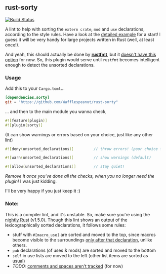 ## rust-sorty

[![Build Status](https://travis-ci.org/Wafflespeanut/rust-sorty.svg?branch=master)](https://travis-ci.org/Wafflespeanut/rust-sorty)

A lint to help with sorting the `extern crate`, `mod` and `use` declarations, according to the style rules. Have a look at the [detailed example](https://github.com/Wafflespeanut/rust-sorty/tree/master/EXAMPLE.md) for a start! I guess it will be very handy for large projects written in Rust (well, at least once!).

And yeah, this should actually be done by **[rustfmt](https://github.com/nrc/rustfmt)**, but it [doesn't have this option](https://github.com/nrc/rustfmt/issues/298) for now. So, this plugin would serve until `rustfmt` becomes intelligent enough to detect the unsorted declarations.

### Usage

Add this to your `Cargo.toml`...

``` toml
[dependencies.sorty]
git = "https://github.com/Wafflespeanut/rust-sorty"
```

... and then to the main module you wanna check,

``` rust
#![feature(plugin)]
#![plugin(sorty)]
```

(It can show warnings or errors based on your choice, just like any other lint)

``` rust
#![deny(unsorted_declarations)]         // throw errors! (poor choice for styling lints)

#![warn(unsorted_declarations)]         // show warnings (default)

#![allow(unsorted_declarations)]        // stay quiet!
```

*Remove it once you've done all the checks, when you no longer need the plugin!* I was just kidding.

I'll be very happy if you just keep it :)

### Note:

This is a compiler lint, and it's unstable. So, make sure you're using the [nightly Rust](https://www.rust-lang.org/install.html) (v1.5.0). Though this lint shows an output of the lexicographically sorted declarations, it follows some rules:

- stuff with `#[macro_use]` are sorted and moved to the top, since macros become visible to the surroundings [only after that declaration](https://doc.rust-lang.org/book/macros.html#scoping-and-macro-import/export), unlike others.
- `pub` declarations (of uses & mods) are sorted and moved to the bottom
- `self` in use lists are moved to the left (other list items are sorted as usual)
- *TODO:* [comments and spaces aren't tracked](https://github.com/Wafflespeanut/rust-sorty/blob/master/src/sorty.rs#L22) (for now)
